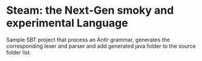 Steam: the Next-Gen smoky and experimental Language
===================================================




Sample SBT project that process an Antlr grammar, generates the corresponding lexer and parser and add generated java folder to the source folder list.